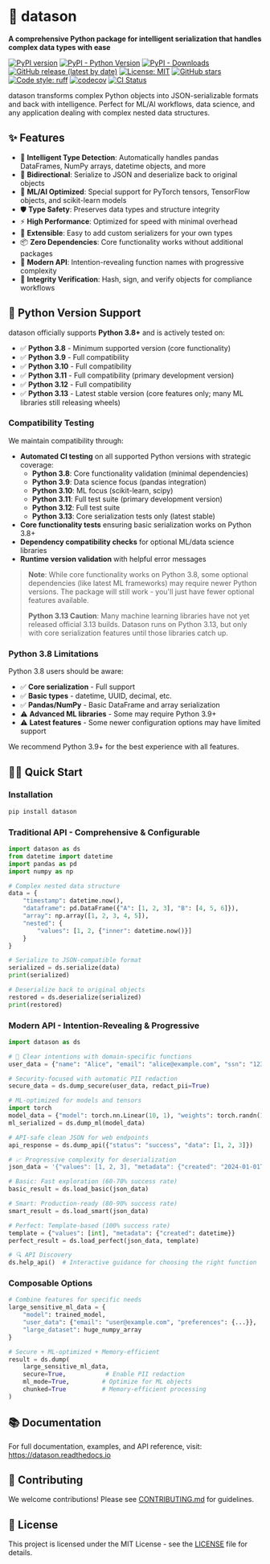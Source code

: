 # 🚀 datason

**A comprehensive Python package for intelligent serialization that handles complex data types with ease**

[![PyPI version](https://img.shields.io/pypi/v/datason.svg)](https://pypi.org/project/datason/)
[![PyPI - Python Version](https://img.shields.io/pypi/pyversions/datason)](https://pypi.org/project/datason/)
[![PyPI - Downloads](https://img.shields.io/pypi/dm/datason)](https://pypi.org/project/datason/)
[![GitHub release (latest by date)](https://img.shields.io/github/v/release/danielendler/datason)](https://github.com/danielendler/datason/releases)
[![License: MIT](https://img.shields.io/badge/License-MIT-yellow.svg)](https://opensource.org/licenses/MIT)
[![GitHub stars](https://img.shields.io/github/stars/danielendler/datason?style=social)](https://github.com/danielendler/datason)
[![Code style: ruff](https://img.shields.io/endpoint?url=https://raw.githubusercontent.com/astral-sh/ruff/main/assets/badge/v2.json)](https://github.com/astral-sh/ruff)
[![codecov](https://codecov.io/github/danielendler/datason/graph/badge.svg?token=UYL9LvVb8O)](https://codecov.io/github/danielendler/datason)
[![CI Status](https://img.shields.io/github/actions/workflow/status/danielendler/datason/ci.yml?branch=main)](https://github.com/danielendler/datason/actions)

datason transforms complex Python objects into JSON-serializable formats and back with intelligence. Perfect for ML/AI workflows, data science, and any application dealing with complex nested data structures.

## ✨ Features

- 🧠 **Intelligent Type Detection**: Automatically handles pandas DataFrames, NumPy arrays, datetime objects, and more
- 🔄 **Bidirectional**: Serialize to JSON and deserialize back to original objects
- 🚀 **ML/AI Optimized**: Special support for PyTorch tensors, TensorFlow objects, and scikit-learn models  
- 🛡️ **Type Safety**: Preserves data types and structure integrity
- ⚡ **High Performance**: Optimized for speed with minimal overhead
- 🔌 **Extensible**: Easy to add custom serializers for your own types
- 📦 **Zero Dependencies**: Core functionality works without additional packages
- 🎯 **Modern API**: Intention-revealing function names with progressive complexity
- 📝 **Integrity Verification**: Hash, sign, and verify objects for compliance workflows

## 🐍 Python Version Support

datason officially supports **Python 3.8+** and is actively tested on:

- ✅ **Python 3.8** - Minimum supported version (core functionality)
- ✅ **Python 3.9** - Full compatibility  
- ✅ **Python 3.10** - Full compatibility
- ✅ **Python 3.11** - Full compatibility (primary development version)
- ✅ **Python 3.12** - Full compatibility
- ✅ **Python 3.13** - Latest stable version (core features only; many ML libraries still releasing wheels)

### Compatibility Testing

We maintain compatibility through:
- **Automated CI testing** on all supported Python versions with strategic coverage:
  - **Python 3.8**: Core functionality validation (minimal dependencies)
  - **Python 3.9**: Data science focus (pandas integration)
  - **Python 3.10**: ML focus (scikit-learn, scipy)
  - **Python 3.11**: Full test suite (primary development version)
  - **Python 3.12**: Full test suite
  - **Python 3.13**: Core serialization tests only (latest stable)
- **Core functionality tests** ensuring basic serialization works on Python 3.8+
- **Dependency compatibility checks** for optional ML/data science libraries
- **Runtime version validation** with helpful error messages

> **Note**: While core functionality works on Python 3.8, some optional dependencies (like latest ML frameworks) may require newer Python versions. The package will still work - you'll just have fewer optional features available.
>
> **Python 3.13 Caution**: Many machine learning libraries have not yet released official 3.13 builds. Datason runs on Python 3.13, but only with core serialization features until those libraries catch up.

### Python 3.8 Limitations

Python 3.8 users should be aware:
- ✅ **Core serialization** - Full support
- ✅ **Basic types** - datetime, UUID, decimal, etc.
- ✅ **Pandas/NumPy** - Basic DataFrame and array serialization
- ⚠️ **Advanced ML libraries** - Some may require Python 3.9+
- ⚠️ **Latest features** - Some newer configuration options may have limited support

We recommend Python 3.9+ for the best experience with all features.

## 🏃‍♂️ Quick Start

### Installation

```bash
pip install datason
```

### Traditional API - Comprehensive & Configurable

```python
import datason as ds
from datetime import datetime
import pandas as pd
import numpy as np

# Complex nested data structure
data = {
    "timestamp": datetime.now(),
    "dataframe": pd.DataFrame({"A": [1, 2, 3], "B": [4, 5, 6]}),
    "array": np.array([1, 2, 3, 4, 5]),
    "nested": {
        "values": [1, 2, {"inner": datetime.now()}]
    }
}

# Serialize to JSON-compatible format
serialized = ds.serialize(data)
print(serialized)

# Deserialize back to original objects
restored = ds.deserialize(serialized)
print(restored)
```

### Modern API - Intention-Revealing & Progressive

```python
import datason as ds

# 🎯 Clear intentions with domain-specific functions
user_data = {"name": "Alice", "email": "alice@example.com", "ssn": "123-45-6789"}

# Security-focused with automatic PII redaction
secure_data = ds.dump_secure(user_data, redact_pii=True)

# ML-optimized for models and tensors
import torch
model_data = {"model": torch.nn.Linear(10, 1), "weights": torch.randn(10, 1)}
ml_serialized = ds.dump_ml(model_data)

# API-safe clean JSON for web endpoints
api_response = ds.dump_api({"status": "success", "data": [1, 2, 3]})

# 📈 Progressive complexity for deserialization
json_data = '{"values": [1, 2, 3], "metadata": {"created": "2024-01-01T12:00:00"}}'

# Basic: Fast exploration (60-70% success rate)
basic_result = ds.load_basic(json_data)

# Smart: Production-ready (80-90% success rate)  
smart_result = ds.load_smart(json_data)

# Perfect: Template-based (100% success rate)
template = {"values": [int], "metadata": {"created": datetime}}
perfect_result = ds.load_perfect(json_data, template)

# 🔍 API Discovery
ds.help_api()  # Interactive guidance for choosing the right function
```

### Composable Options

```python
# Combine features for specific needs
large_sensitive_ml_data = {
    "model": trained_model,
    "user_data": {"email": "user@example.com", "preferences": {...}},
    "large_dataset": huge_numpy_array
}

# Secure + ML-optimized + Memory-efficient
result = ds.dump(
    large_sensitive_ml_data,
    secure=True,           # Enable PII redaction
    ml_mode=True,         # Optimize for ML objects
    chunked=True          # Memory-efficient processing
)
```

## 📚 Documentation

For full documentation, examples, and API reference, visit: https://datason.readthedocs.io

## 🤝 Contributing

We welcome contributions! Please see [CONTRIBUTING.md](CONTRIBUTING.md) for guidelines.

## 📄 License

This project is licensed under the MIT License - see the [LICENSE](LICENSE) file for details.
